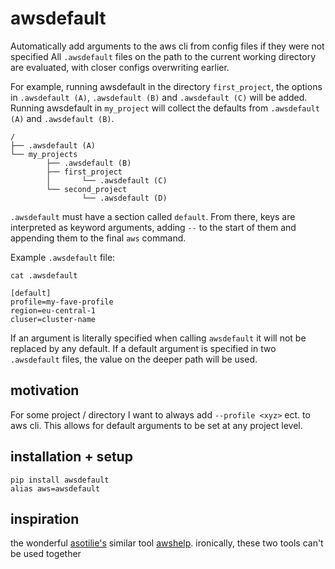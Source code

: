 # awsdefault

Automatically add arguments to the aws cli from config files if they were not specified
All `.awsdefault` files on the path to the current working directory are evaluated, with closer configs overwriting earlier.

For example, running awsdefault in the directory `first_project`, the options in `.awsdefault (A)`, `.awsdefault (B)` and `.awsdefault (C)` will be added.
Running awsdefault in `my_project` will collect the defaults from `.awsdefault (A)` and `.awsdefault (B)`.
~~~
/
├── .awsdefault (A)
└── my_projects
		├── .awsdefault (B)
		├── first_project
		│		└── .awsdefault (C)
		└── second_project
				└── .awsdefault (D)
~~~

`.awsdefault` must have a section called `default`. From there, keys are interpreted as keyword arguments, adding `--` to the start of them and appending them to the final `aws` command.

Example `.awsdefault` file:
~~~
cat .awsdefault

[default]
profile=my-fave-profile
region=eu-central-1
cluser=cluster-name
~~~

If an argument is literally specified when calling `awsdefault` it will not be replaced by any default.
If a default argument is specified in two `.awsdefault` files, the value on the deeper path will be used.

## motivation
For some project / directory I want to always add `--profile <xyz>` ect. to aws cli.
This allows for default arguments to be set at any project level.

## installation + setup
~~~ 
pip install awsdefault
alias aws=awsdefault
~~~


## inspiration
the wonderful [asotilie's](https://github.com/asottile) similar tool [awshelp](https://github.com/asottile/awshelp).
ironically, these two tools can't be used together
